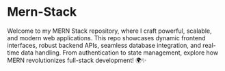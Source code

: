 # Mern-Stack
Welcome to my MERN Stack repository, where I craft powerful, scalable, and modern web applications. This repo showcases dynamic frontend interfaces, robust backend APIs, seamless database integration, and real-time data handling. From authentication to state management, explore how MERN revolutionizes full-stack development! 🌍✨
